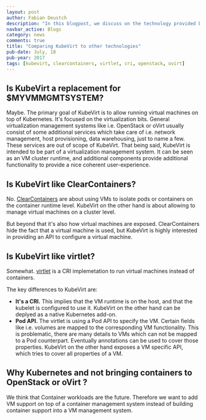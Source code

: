 ```yaml
---
layout: post
author: Fabian Deustch
description: "In this blogpost, we discuss on the technology provided by KubeVirt and how it stands against other technologies available"
navbar_active: Blogs
category: news
comments: true
title: "Comparing KubeVirt to other technologies"
pub-date: July, 18
pub-year: 2017
tags: [kubevirt, clearcontainers, virtlet, cri, openstack, ovirt]
---
```


## Is KubeVirt a replacement for \$MYVMMGMTSYSTEM?

Maybe. The primary goal of KubeVirt is to allow running virtual machines on
top of Kubernetes. It's focused on the virtualization bits.
General virtualization management systems like i.e. OpenStack or oVirt usually
consist of some additional services which take care of i.e. network management,
host provisioning, data warehousing, just to name a few. These services are out
of scope of KubeVirt.
That being said, KubeVirt is intended to be part of a virtualization management
system. It can be seen as an VM cluster runtime, and additional components
provide additional functionality to provide a nice coherent user-experience.

## Is KubeVirt like ClearContainers?

No. [ClearContainers](https://github.com/clearcontainers/runtime)
are about using VMs to isolate pods or containers on the container runtime
level.
KubeVirt on the other hand is about allowing to manage virtual machines on a
cluster level.

But beyond that it's also how virtual machines are exposed.
ClearContainers hide the fact that a virtual machine is used, but KubeVirt is
highly interested in providing an API to configure a virtual machine.

## Is KubeVirt like virtlet?

Somewhat. [virtlet](https://github.com/Mirantis/virtlet) is a CRI
implemetation to run virtual machines instead of containers.

The key differences to KubeVirt are:

- **It's a CRI.** This implies that the VM runtime is on the host, and that the
  kubelet is configured to use it.
  KubeVirt on the other hand can be deplyed as a native Kubernetes add-on.
- **Pod API.** The virtlet is using a Pod API to specify the VM. Certain
  fields like i.e. volumes are mapped to the corresponding VM functionality.
  This is problematic, there are many details to VMs which can not be mapped
  to a Pod counterpart. Eventually annotations can be used to cover those
  properties.
  KubeVirt on the other hand exposes a VM specific API, which tries to cover
  all properties of a VM.

## Why Kubernetes and not bringing containers to OpenStack or oVirt ?

We think that Container workloads are the future. Therefore we want to add VM
support on top of a container management system instead of building container
support into a VM management system.
